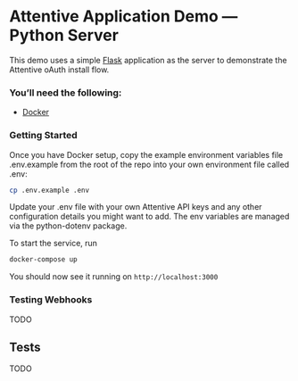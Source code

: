 # Attentive Application Demo — Python Server

This demo uses a simple [Flask](https://flask.palletsprojects.com/en/2.0.x/) application as the server to demonstrate the
Attentive oAuth install flow.


### You’ll need the following:

- [Docker](https://docs.docker.com/get-docker/)

### Getting Started

Once you have Docker setup, copy the example environment variables file .env.example from the root of the repo into your own environment file called .env:
```bash
cp .env.example .env
```

Update your .env file with your own Attentive  API keys and any other configuration details you might want to add. 
The env variables are managed via the python-dotenv package.

To start the service, run
```bash
docker-compose up
```
You should now see it running on `http://localhost:3000`

### Testing Webhooks

TODO

## Tests

TODO
